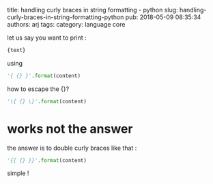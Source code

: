 title: handling curly braces in string formatting - python
slug: handling-curly-braces-in-string-formatting-python
pub: 2018-05-09 08:35:34
authors: arj
tags: 
category: language core

let us say you want to print :

```python
{text}
```

using

```python
'{ {} }'.format(content)
```

how to escape the {}?

```python
'\{ {} \}'.format(content)
```

works not
the answer
==========


the answer is to double curly braces like that :

```python
'{{ {} }}'.format(content)
```

simple !
